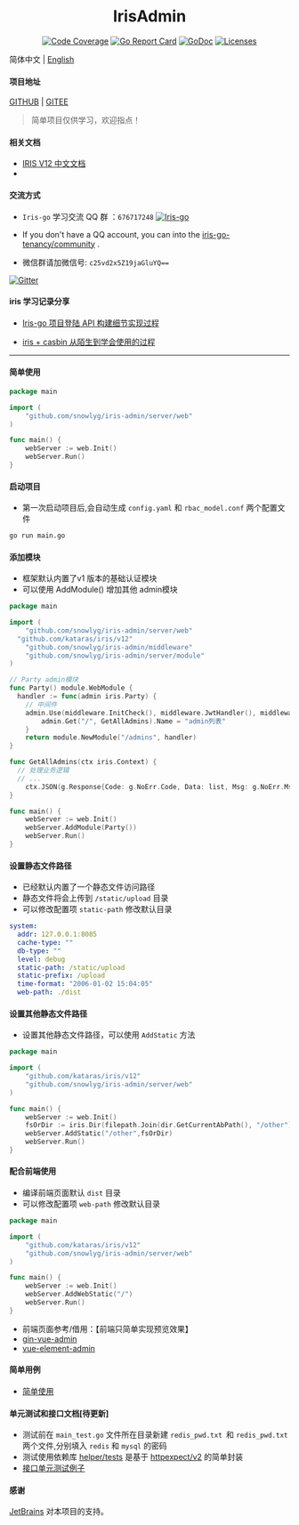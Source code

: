 <h1 align="center">IrisAdmin</h1>

<div align="center">
    <a href="https://codecov.io/gh/snowlyg/IrisAdminApi"><img src="https://codecov.io/gh/snowlyg/IrisAdminApi/branch/master/graph/badge.svg" alt="Code Coverage"></a>
    <a href="https://goreportcard.com/report/github.com/snowlyg/IrisAdminApi"><img src="https://goreportcard.com/badge/github.com/snowlyg/IrisAdminApi" alt="Go Report Card"></a>
    <a href="https://godoc.org/github.com/snowlyg/IrisAdminApi"><img src="https://godoc.org/github.com/snowlyg/IrisAdminApi?status.svg" alt="GoDoc"></a>
    <a href="https://github.com/snowlyg/IrisAdminApi/blob/master/LICENSE"><img src="https://img.shields.io/github/license/snowlyg/IrisAdminApi" alt="Licenses"></a>
</div>

简体中文 | [English](./README_EN.md) 

#### 项目地址
[GITHUB](https://github.com/snowlyg/IrisAdminApi) | [GITEE](https://gitee.com/snowlyg/IrisAdminApi) 

> 简单项目仅供学习，欢迎指点！

#### 相关文档
- [IRIS V12 中文文档](https://github.com/snowlyg/iris/wiki)
- []()

#### 交流方式
- `Iris-go` 学习交流 QQ 群 ：`676717248`
<a target="_blank" href="//shang.qq.com/wpa/qunwpa?idkey=cc99ccf86be594e790eacc91193789746af7df4a88e84fe949e61e5c6d63537c"><img border="0" src="http://pub.idqqimg.com/wpa/images/group.png" alt="Iris-go" title="Iris-go"></a>

- If you don't have a QQ account, you can into the [iris-go-tenancy/community](https://gitter.im/iris-go-tenancy/community?utm_source=share-link&utm_medium=link&utm_campaign=share-link) .
- 微信群请加微信号: `c25vd2x5Z19jaGluYQ==`

[![Gitter](https://badges.gitter.im/iris-go-tenancy/community.svg)](https://gitter.im/iris-go-tenancy/community?utm_source=badge&utm_medium=badge&utm_campaign=pr-badge) 
#### iris 学习记录分享

- [Iris-go 项目登陆 API 构建细节实现过程](https://blog.snowlyg.com/iris-go-api-1/)

- [iris + casbin 从陌生到学会使用的过程](https://blog.snowlyg.com/iris-go-api-2/)

---

#### 简单使用
```go
package main

import (
	"github.com/snowlyg/iris-admin/server/web"
)

func main() {
	webServer := web.Init()
	webServer.Run()
}
```

#### 启动项目
- 第一次启动项目后,会自动生成 `config.yaml` 和 `rbac_model.conf` 两个配置文件
```sh
go run main.go
```

#### 添加模块
- 框架默认内置了v1 版本的基础认证模块
- 可以使用 AddModule() 增加其他 admin模块
```go
package main

import (
  	"github.com/snowlyg/iris-admin/server/web"
  "github.com/kataras/iris/v12"
	"github.com/snowlyg/iris-admin/middleware"
	"github.com/snowlyg/iris-admin/server/module"
)

// Party admin模块
func Party() module.WebModule {
  handler := func(admin iris.Party) {
    // 中间件
    admin.Use(middleware.InitCheck(), middleware.JwtHandler(), middleware.OperationRecord(), middleware.Casbin())
		admin.Get("/", GetAllAdmins).Name = "admin列表"
	}
	return module.NewModule("/admins", handler)
}

func GetAllAdmins(ctx iris.Context) {
  // 处理业务逻辑
  // ... 
	ctx.JSON(g.Response{Code: g.NoErr.Code, Data: list, Msg: g.NoErr.Msg})
}

func main() {
	webServer := web.Init()
    webServer.AddModule(Party())
	webServer.Run()
}
```

#### 设置静态文件路径
- 已经默认内置了一个静态文件访问路径
- 静态文件将会上传到 `/static/upload` 目录
- 可以修改配置项 `static-path` 修改默认目录
```yaml
system:
  addr: 127.0.0.1:8085
  cache-type: ""
  db-type: ""
  level: debug
  static-path: /static/upload
  static-prefix: /upload
  time-format: "2006-01-02 15:04:05"
  web-path: ./dist
```

#### 设置其他静态文件路径
- 设置其他静态文件路径，可以使用 `AddStatic` 方法
```go
package main

import (
	"github.com/kataras/iris/v12"
	"github.com/snowlyg/iris-admin/server/web"
)

func main() {
	webServer := web.Init()
    fsOrDir := iris.Dir(filepath.Join(dir.GetCurrentAbPath(), "/other"))
	webServer.AddStatic("/other",fsOrDir)
	webServer.Run()
}
```

#### 配合前端使用
- 编译前端页面默认 `dist` 目录
- 可以修改配置项 `web-path` 修改默认目录
```go
package main

import (
	"github.com/kataras/iris/v12"
	"github.com/snowlyg/iris-admin/server/web"
)

func main() {
	webServer := web.Init()
	webServer.AddWebStatic("/")
	webServer.Run()
}
```
- 前端页面参考/借用：【前端只简单实现预览效果】
- [gin-vue-admin](https://github.com/flipped-aurora/gin-vue-admin/tree/master/web)
- [vue-element-admin](https://github.com/PanJiaChen/vue-element-admin)


#### 简单用例
- [简单使用](https://github.com/snowlyg/IrisAdminApi/tree/master/example)

#### 单元测试和接口文档[待更新] 
- 测试前在 `main_test.go` 文件所在目录新建 `redis_pwd.txt `和 `redis_pwd.txt` 两个文件,分别填入 `redis` 和 `mysql` 的密码
- 测试使用依赖库 [helper/tests](https://github.com/snowlyg/helper/tree/main/tests) 是基于 [httpexpect/v2](https://github.com/gavv/httpexpect) 的简单封装
- [接口单元测试例子](https://github.com/snowlyg/IrisAdminApi/tree/master/modules/v1/user/test)

#### 感谢 

[JetBrains](https://www.jetbrains.com/?from=IrisAdminApi) 对本项目的支持。


